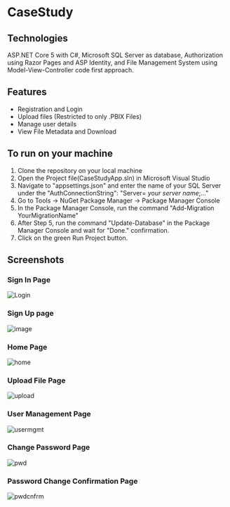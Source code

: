 # CaseStudy

## Technologies

ASP.NET Core 5 with C#, Microsoft SQL Server as database, Authorization using Razor Pages and ASP Identity, and File Management System using Model-View-Controller code first approach.


## Features
- Registration and Login
- Upload files (Restricted to only .PBIX Files)
- Manage user details
- View File Metadata and Download

## To run on your machine

1. Clone the repository on your local machine
2. Open the Project file(CaseStudyApp.sln) in Microsoft Visual Studio
3. Navigate to "appsettings.json" and enter the name of your SQL Server under the "AuthConnectionString": "Server= _your server name_;..."
4. Go to Tools -> NuGet Package Manager -> Package Manager Console
5. In the Package Manager Console, run the command "Add-Migration YourMigrationName"
6. After Step 5, run the command "Update-Database" in the Package Manager Console and wait for "Done." confirmation.
7. Click on the green Run Project button.

## Screenshots

### Sign In Page
![Login](https://user-images.githubusercontent.com/63904466/177482580-f9be5aa1-eb94-43e2-8f04-6b926ef95a7d.png)

### Sign Up page
![image](https://user-images.githubusercontent.com/63904466/177527462-1fa6c4b5-ac87-427a-b136-ca15fcae5310.png)

### Home Page
![home](https://user-images.githubusercontent.com/63904466/177482720-30b58165-7f9b-4ef1-9ec5-454b693ff47b.png)

### Upload File Page
![upload](https://user-images.githubusercontent.com/63904466/177482778-7b880d38-9baf-484b-8b7e-1509d7e1cc47.png)

### User Management Page
![usermgmt](https://user-images.githubusercontent.com/63904466/177482829-6fe07fc7-0eb0-4b7d-bf90-c0cf519ad14d.png)

### Change Password Page
![pwd](https://user-images.githubusercontent.com/63904466/177482876-31a39dd5-e3aa-42c3-afc9-ab4a0a6e03e3.png)

### Password Change Confirmation Page
![pwdcnfrm](https://user-images.githubusercontent.com/63904466/177482939-85a46ad4-8c35-434b-87b3-1436424eb882.png)

